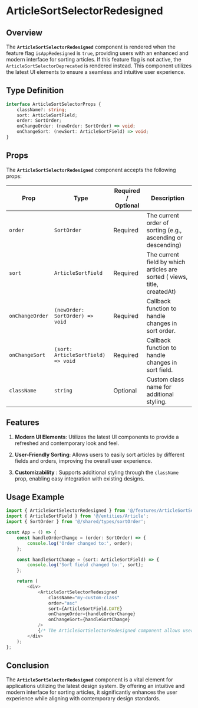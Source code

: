 # ArticleSortSelectorRedesigned

## Overview
The **`ArticleSortSelectorRedesigned`** component is rendered when the feature flag `isAppRedesigned` is `true`, providing users with an enhanced and modern interface for sorting articles.
If this feature flag is not active,  the `ArticleSortSelectorDeprecated` is rendered instead. 
This component utilizes the latest UI elements to ensure a seamless and intuitive user experience.

## Type Definition
```typescript
interface ArticleSortSelectorProps {
    className?: string;
    sort: ArticleSortField;
    order: SortOrder;
    onChangeOrder: (newOrder: SortOrder) => void;
    onChangeSort: (newSort: ArticleSortField) => void;
}
```

## Props
The **`ArticleSortSelectorRedesigned`** component accepts the following props:

| Prop       | Type       | Required / Optional | Description                                                               |
|------------|------------|----------------------|---------------------------------------------------------------------------|
| `order` | `SortOrder`   | Required             | The current order of sorting (e.g., ascending or descending)              |
| `sort` | `ArticleSortField`   | Required             | The current field by which articles are sorted ( views, title, createdAt) |
| `onChangeOrder` | `(newOrder: SortOrder) => void`   | Required              | Callback function to handle changes in sort order.                                 |
| `onChangeSort` | `(sort: ArticleSortField) => void`   | Required              | Callback function to handle changes in sort field.                                 |
| `className` | `string`   | Optional             | Custom class name for additional styling.                                 |


## Features
1. **Modern UI Elements**: Utilizes the latest UI components to provide a refreshed and contemporary look and feel.

2. **User-Friendly Sorting**: Allows users to easily sort articles by different fields and orders, improving the overall user experience.

3. **Customizability** : Supports additional styling through the `className` prop, enabling easy integration with existing designs.

## Usage Example
```typescript jsx
import { ArticleSortSelectorRedesigned } from '@/features/ArticleSortSelector/ArticleSortSelectorRedesigned';
import { ArticleSortField } from '@/entities/Article';
import { SortOrder } from '@/shared/types/sortOrder';

const App = () => {
    const handleOrderChange = (order: SortOrder) => {
        console.log('Order changed to:', order);
    };

    const handleSortChange = (sort: ArticleSortField) => {
        console.log('Sort field changed to:', sort);
    };

    return (
        <div>
            <ArticleSortSelectorRedesigned
                className="my-custom-class"
                order="asc"
                sort={ArticleSortField.DATE}
                onChangeOrder={handleOrderChange}
                onChangeSort={handleSortChange}
            />
            {/* The ArticleSortSelectorRedesigned component allows users to sort articles by various fields and order */}
        </div>
    );
};
```
## Conclusion
The **`ArticleSortSelectorRedesigned`** component is a vital element for applications utilizing the latest design system. By offering an intuitive and modern interface for sorting articles, it significantly enhances the user experience while aligning with contemporary design standards.
